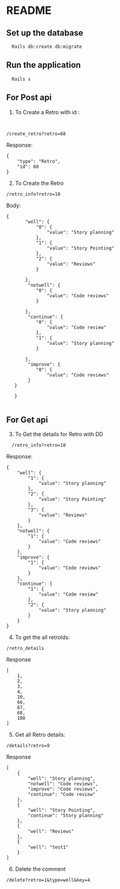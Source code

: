 # README


## Set up the database
```
  Rails db:create db:migrate
```

## Run the application
```clickhouse
  Rails s

```

## For Post api

1. To Create a Retro with id :

```clickhouse


/create_retro?retro=68

```
Response:
```clickhouse
{
    "type": "Retro",
    "id": 68
}
```

2. To Create the Retro

``/retro_info?retro=10``

Body:
 ```
 {
        "well": {
            "0": {
                "value": "Story planning"
            },
            "1": {
                "value": "Story Pointing"
            },
            "2": {
                "value": "Reviews"
            }
            
        },
         "notwell": {
            "0": {
                "value": "Code reviews"
            }
            
        },
         "continue": {
            "0": {
                "value": "Code review"
            },
            "1": {
                "value": "Story planning"
            }
            
        },
         "improve": {
            "0": {
                "value": "Code reviews"
         }
    }
            
    }
    
```


    
    
## For Get api

3. To Get the details for Retro with DD
```clickhouse
  /retro_info?retro=10
```
Response:
```
{
    "well": {
        "1": {
            "value": "Story planning"
        },
        "2": {
            "value": "Story Pointing"
        },
        "3": {
            "value": "Reviews"
        }
    },
    "notwell": {
        "1": {
            "value": "Code reviews"
        }
    },
    "improve": {
        "1": {
            "value": "Code reviews"
        }
    },
    "continue": {
        "1": {
            "value": "Code review"
        },
        "2": {
            "value": "Story planning"
        }
    }
}
   ```
   
4. To get the all retroIds:

```clickhouse
/retro_details
```
Response
```
[
    1,
    2,
    3,
    4,
    10,
    66,
    67,
    68,
    100
]

```


5. Get all Retro details:
```clickhouse
/details?retro=9
```
Response
```clickhouse
[
    {
        "well": "Story planning",
        "notwell": "Code reviews",
        "improve": "Code reviews",
        "continue": "Code review"
    },
    {
        "well": "Story Pointing",
        "continue": "Story planning"
    },
    {
        "well": "Reviews"
    },
    {
        "well": "test1"
    }
]
```


6. Delete the comment

```clickhouse
/delete?retro=1&type=well&key=4
```
